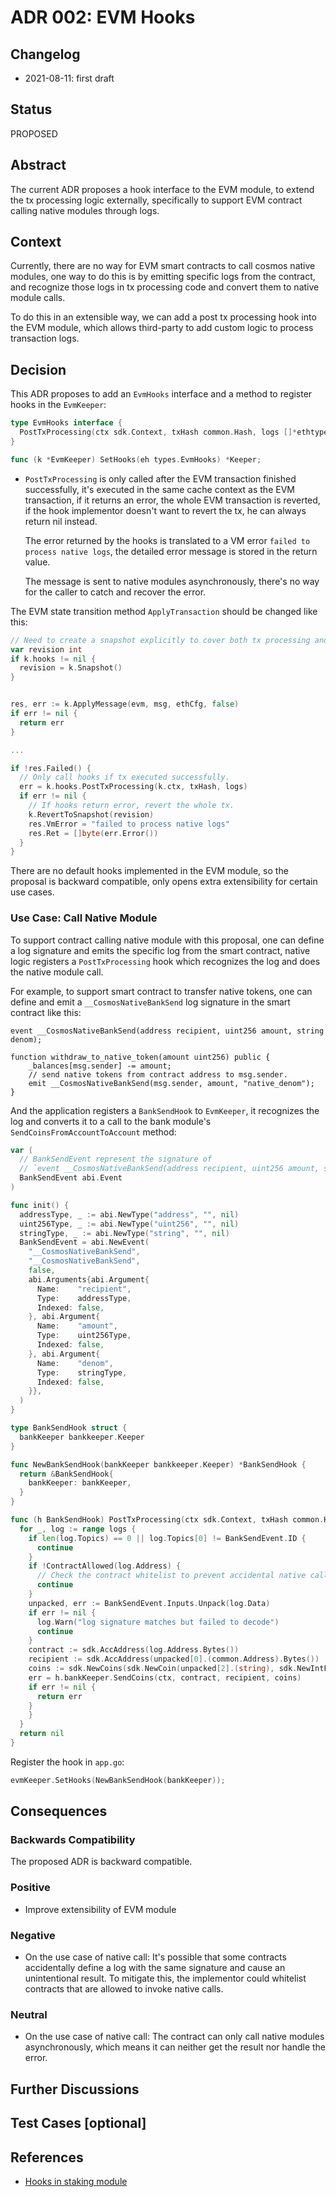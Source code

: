 # ADR 002: EVM Hooks

## Changelog

*   2021-08-11: first draft

## Status

PROPOSED

## Abstract

The current ADR proposes a hook interface to the EVM module, to extend the tx
processing logic externally, specifically to support EVM contract calling native
modules through logs.

## Context

<!-- > This section describes the forces at play, including technological, political, social, and project local. These forces are probably in tension and should be called out as such. The language in this section is value-neutral. It is simply describing facts. It should clearly explain the problem and motivation that the proposal aims to resolve. -->

Currently, there are no way for EVM smart contracts to call cosmos native
modules, one way to do this is by emitting specific logs from the contract, and
recognize those logs in tx processing code and convert them to native module
calls.

To do this in an extensible way, we can add a post tx processing hook into the
EVM module, which allows third-party to add custom logic to process transaction
logs.

## Decision

<!-- > This section describes our response to these forces. It is stated in full sentences, with an active voice. "We will ..." -->

This ADR proposes to add an `EvmHooks` interface and a method to register hooks
in the `EvmKeeper`:

```go
type EvmHooks interface {
  PostTxProcessing(ctx sdk.Context, txHash common.Hash, logs []*ethtypes.Log) error
}

func (k *EvmKeeper) SetHooks(eh types.EvmHooks) *Keeper;
```

*   `PostTxProcessing` is only called after the EVM transaction finished
    successfully, it's executed in the same cache context as the EVM transaction,
    if it returns an error, the whole EVM transaction is reverted, if the hook
    implementor doesn't want to revert the tx, he can always return nil instead.

    The error returned by the hooks is translated to a VM error
    `failed to process native logs`, the detailed error message is stored in the
    return value.

    The message is sent to native modules asynchronously, there's no way for the
    caller to catch and recover the error.

The EVM state transition method `ApplyTransaction` should be changed like this:

```go
// Need to create a snapshot explicitly to cover both tx processing and post processing logic
var revision int
if k.hooks != nil {
  revision = k.Snapshot()
}


res, err := k.ApplyMessage(evm, msg, ethCfg, false)
if err != nil {
  return err
}

...

if !res.Failed() {
  // Only call hooks if tx executed successfully.
  err = k.hooks.PostTxProcessing(k.ctx, txHash, logs)
  if err != nil {
    // If hooks return error, revert the whole tx.
    k.RevertToSnapshot(revision)
    res.VmError = "failed to process native logs"
    res.Ret = []byte(err.Error())
  }
}
```

There are no default hooks implemented in the EVM module, so the proposal is
backward compatible, only opens extra extensibility for certain use cases.

### Use Case: Call Native Module

To support contract calling native module with this proposal, one can define a
log signature and emits the specific log from the smart contract, native logic
registers a `PostTxProcessing` hook which recognizes the log and does the native
module call.

For example, to support smart contract to transfer native tokens, one can define
and emit a `__CosmosNativeBankSend` log signature in the smart contract like
this:

```solidity
event __CosmosNativeBankSend(address recipient, uint256 amount, string denom);

function withdraw_to_native_token(amount uint256) public {
    _balances[msg.sender] -= amount;
    // send native tokens from contract address to msg.sender.
    emit __CosmosNativeBankSend(msg.sender, amount, "native_denom");
}
```

And the application registers a `BankSendHook` to `EvmKeeper`, it recognizes the
log and converts it to a call to the bank module's
`SendCoinsFromAccountToAccount` method:

```go
var (
  // BankSendEvent represent the signature of
  // `event __CosmosNativeBankSend(address recipient, uint256 amount, string denom)`
  BankSendEvent abi.Event
)

func init() {
  addressType, _ := abi.NewType("address", "", nil)
  uint256Type, _ := abi.NewType("uint256", "", nil)
  stringType, _ := abi.NewType("string", "", nil)
  BankSendEvent = abi.NewEvent(
    "__CosmosNativeBankSend",
    "__CosmosNativeBankSend",
    false,
    abi.Arguments{abi.Argument{
      Name:    "recipient",
      Type:    addressType,
      Indexed: false,
    }, abi.Argument{
      Name:    "amount",
      Type:    uint256Type,
      Indexed: false,
    }, abi.Argument{
      Name:    "denom",
      Type:    stringType,
      Indexed: false,
    }},
  )
}

type BankSendHook struct {
  bankKeeper bankkeeper.Keeper
}

func NewBankSendHook(bankKeeper bankkeeper.Keeper) *BankSendHook {
  return &BankSendHook{
    bankKeeper: bankKeeper,
  }
}

func (h BankSendHook) PostTxProcessing(ctx sdk.Context, txHash common.Hash, logs []*ethtypes.Log) error {
  for _, log := range logs {
    if len(log.Topics) == 0 || log.Topics[0] != BankSendEvent.ID {
      continue
    }
    if !ContractAllowed(log.Address) {
      // Check the contract whitelist to prevent accidental native call.
      continue
    }
    unpacked, err := BankSendEvent.Inputs.Unpack(log.Data)
    if err != nil {
      log.Warn("log signature matches but failed to decode")
      continue
    }
    contract := sdk.AccAddress(log.Address.Bytes())
    recipient := sdk.AccAddress(unpacked[0].(common.Address).Bytes())
    coins := sdk.NewCoins(sdk.NewCoin(unpacked[2].(string), sdk.NewIntFromBigInt(unpacked[1].(*big.Int))))
    err = h.bankKeeper.SendCoins(ctx, contract, recipient, coins)
    if err != nil {
      return err
    }
    }
  }
  return nil
}
```

Register the hook in `app.go`:

```go
evmKeeper.SetHooks(NewBankSendHook(bankKeeper));
```

## Consequences

<!-- > This section describes the resulting context, after applying the decision. All consequences should be listed here, not just the "positive" ones. A particular decision may have positive, negative, and neutral consequences, but all of them affect the team and project in the future. -->

### Backwards Compatibility

<!-- All ADRs that introduce backward incompatibilities must include a section describing these incompatibilities and their severity. The ADR must explain how the author proposes to deal with these incompatibilities. ADR submissions without a sufficient backward compatibility treatise may be rejected outright. -->

The proposed ADR is backward compatible.

### Positive

*   Improve extensibility of EVM module

### Negative

*   On the use case of native call: It's possible that some contracts accidentally
    define a log with the same signature and cause an unintentional result. To
    mitigate this, the implementor could whitelist contracts that are allowed to
    invoke native calls.

### Neutral

*   On the use case of native call: The contract can only call native modules
    asynchronously, which means it can neither get the result nor handle the
    error.

## Further Discussions

<!-- While an ADR is in the DRAFT or PROPOSED stage, this section should contain a summary of issues to be solved in future iterations (usually referencing comments from a pull-request discussion).
Later, this section can optionally list ideas or improvements the author or reviewers found during the analysis of this ADR. -->

## Test Cases \[optional]

<!-- Test cases for implementation are mandatory for ADRs that are affecting consensus changes. Other ADRs can choose to include links to test cases if applicable. -->

## References

<!-- - {reference link} -->

*   [Hooks in staking module](https://docs.cosmos.network/main/modules/staking#hooks)
